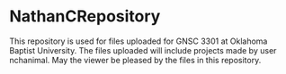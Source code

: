 # NathanCRepository
This repository is used for files uploaded for GNSC 3301 at Oklahoma Baptist University. 
The files uploaded will include projects made by user nchanimal.
May the viewer be pleased by the files in this repository. 
